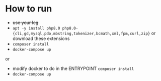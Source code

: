 # How to run
- ~~use your leg~~
- `apt -y install php8.0 php8.0-{cli,gd,mysql,pdo,mbstring,tokenizer,bcmath,xml,fpm,curl,zip}` or download these extensions
- `composer install`
- `docker-compose up`

or

- modify docker to do in the ENTRYPOINT `composer install`
- `docker-compose up`
